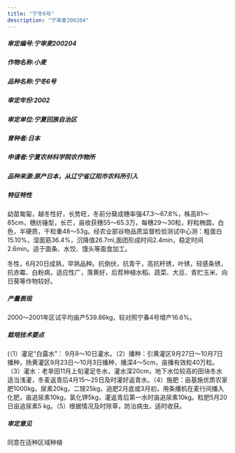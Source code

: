 ```yaml
---
title: "宁冬6号"
description: "宁审麦200204"
---
```

##### 审定编号:宁审麦200204

##### 作物名称:小麦

##### 品种名称:宁冬6号

##### 审定年份:2002

##### 审定单位:宁夏回族自治区

##### 育种者:日本

##### 申请者:宁夏农林科学院农作物所

##### 品种来源:原产日本，从辽宁省辽阳市农科所引入

##### 特征特性
幼苗匍匐，越冬性好，长势旺，冬前分蘖成穗率强47.3～67.8%，株高81～85cm，穗纺锤型，长芒，亩收获穗55～65.3万，每穗29～30粒，籽粒椭圆，白色，半硬质，千粒重48～53g。经农业部谷物品质监督检验测试中心测：粗蛋白15.10%，湿面筋36.4%，沉降值26.7ml,面团形成时间2.4min，稳定时间2.6min。适于面条、水饺、馒头等面食加工。
冬性，6月20日成熟，早熟品种。抗倒伏，抗青干，高抗秆锈，叶锈，轻感条锈，抗赤霉、白粉病，适应性广，落黄好，后茬种植水稻、蔬菜、大豆、青贮玉米、向日葵等作物较好。


##### 产量表现
2000～2001年区试平均亩产539.86kg，较对照宁春4号增产16.6%。

##### 栽培技术要点
(（1）灌足“白露水”： 9月8～10日灌水。（2）播种：引黄灌区9月27日～10月7日播种，扬黄灌区9月23日～10月3日播种，播深4～5cm，亩播有效粒40万粒。（3）灌水：老旱田11月上旬灌足冬水，灌水深20cm，地下水位较高的田块冬水适当浅灌，冬麦返青后4月15～25日及时灌好返青水。（4）施肥：亩基施优质农家肥1000kg，尿素20kg，二铵25kg，追肥2月底或3月初，用条播机在麦行间播入化肥，亩追尿素10kg，氯化钾5kg，灌返青后第一水时亩追尿素10kg。粒肥5月20日亩追尿素5 kg。（5）根据情况及时除草，防治病虫，适时收获。

##### 审定意见
同意在适种区域种植

